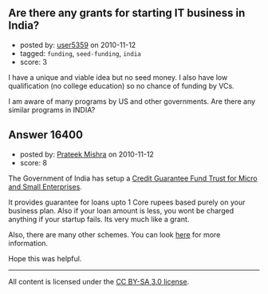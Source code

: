 ## Are there any grants for starting IT business in India?

- posted by: [user5359](https://stackexchange.com/users/-1/5359-user5359) on 2010-11-12
- tagged: `funding`, `seed-funding`, `india`
- score: 3

I have a unique and viable idea but no seed money. I also have low qualification (no college education) so no chance of funding by VCs.

I am aware of many programs by US and other governments. Are there any similar programs in INDIA?


## Answer 16400

- posted by: [Prateek Mishra](https://stackexchange.com/users/-1/5208-prateek-mishra) on 2010-11-12
- score: 8

<p>The Government of India has setup a <a href="http://www.cgtmse.in/" rel="nofollow">Credit Guarantee Fund Trust for Micro and Small Enterprises</a>. </p>

<p>It provides guarantee for loans upto 1 Core rupees based purely on your business plan. Also if your loan amount is less, you wont be charged anything if your startup fails. Its very much like a grant. </p>

<p>Also, there are many other schemes. You can look <a href="http://www.dare.co.in/funding/miscellaneous/government-funding-for-technology-startups.htm" rel="nofollow">here</a> for more information. </p>

<p>Hope this was helpful.</p>




---

All content is licensed under the [CC BY-SA 3.0 license](https://creativecommons.org/licenses/by-sa/3.0/).
